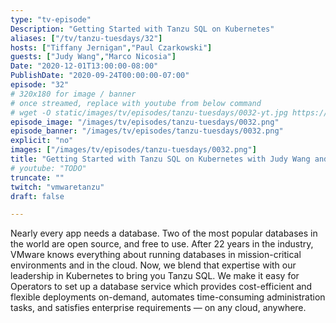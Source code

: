 ```yaml
---
type: "tv-episode"
Description: "Getting Started with Tanzu SQL on Kubernetes"
aliases: ["/tv/tanzu-tuesdays/32"]
hosts: ["Tiffany Jernigan","Paul Czarkowski"]
guests: ["Judy Wang","Marco Nicosia"]
Date: "2020-12-01T13:00:00-08:00"
PublishDate: "2020-09-24T00:00:00-07:00"
episode: "32"
# 320x180 for image / banner
# once streamed, replace with youtube from below command
# wget -O static/images/tv/episodes/tanzu-tuesdays/0032-yt.jpg https://img.youtube.com/vi/TODO/mqdefault.jpg
episode_image: "/images/tv/episodes/tanzu-tuesdays/0032.png"
episode_banner: "/images/tv/episodes/tanzu-tuesdays/0032.png"
explicit: "no"
images: ["/images/tv/episodes/tanzu-tuesdays/0032.png"]
title: "Getting Started with Tanzu SQL on Kubernetes with Judy Wang and Marco Nicosia"
# youtube: "TODO"
truncate: ""
twitch: "vmwaretanzu"
draft: false

---
```


Nearly every app needs a database. Two of the most popular databases in the world are open source, and free to use. After 22 years in the industry, VMware knows everything about running databases in mission-critical environments and in the cloud. Now, we blend that expertise with our leadership in Kubernetes to bring you Tanzu SQL. We make it easy for Operators to set up a database service which provides cost-efficient and flexible deployments on-demand, automates time-consuming administration tasks, and satisfies enterprise requirements — on any cloud, anywhere.